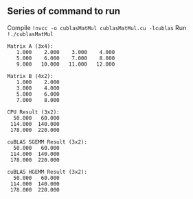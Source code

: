 Series of command to run
---

Compile
```!nvcc -o cublasMatMul cublasMatMul.cu -lcublas```
Run
```!./cublasMatMul```
```
Matrix A (3x4):
   1.000    2.000    3.000    4.000 
   5.000    6.000    7.000    8.000 
   9.000   10.000   11.000   12.000 

Matrix B (4x2):
   1.000    2.000 
   3.000    4.000 
   5.000    6.000 
   7.000    8.000 

CPU Result (3x2):
  50.000   60.000 
 114.000  140.000 
 178.000  220.000 

cuBLAS SGEMM Result (3x2):
  50.000   60.000 
 114.000  140.000 
 178.000  220.000 

cuBLAS HGEMM Result (3x2):
  50.000   60.000 
 114.000  140.000 
 178.000  220.000 
```


